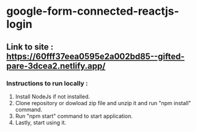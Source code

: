 # google-form-connected-reactjs-login

## Link to site : https://60fff37eea0595e2a002bd85--gifted-pare-3dcea2.netlify.app/

### Instructions to run locally : 
1. Install NodeJs if not installed.
2. Clone repository or dowload zip file and unzip it and run "npm install" command.
3. Run "npm start" command to start application.
4. Lastly, start using it.
